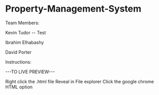# Property-Management-System

Team Members:

Kevin Tudor -- Test

Ibrahim Elhabashy

David Porter

Instructions:

---TO LIVE PREVIEW---

Right click the .html file 
Reveal in File explorer
Click the google chrome HTML option
